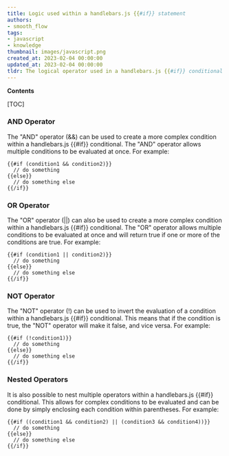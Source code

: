 ```yaml
---
title: Logic used within a handlebars.js {{#if}} statement
authors:
- smooth_flow
tags:
- javascript
- knowledge
thumbnail: images/javascript.png
created_at: 2023-02-04 00:00:00
updated_at: 2023-02-04 00:00:00
tldr: The logical operator used in a handlebars.js {{#if}} conditional is the JavaScript `&&` operator.
---
```


**Contents**

[TOC]

### AND Operator
The "AND" operator (&&) can be used to create a more complex condition within a handlebars.js {{#if}} conditional. The "AND" operator allows multiple conditions to be evaluated at once. For example:

```
{{#if (condition1 && condition2)}}
  // do something
{{else}}
  // do something else
{{/if}}
```

### OR Operator
The "OR" operator (||) can also be used to create a more complex condition within a handlebars.js {{#if}} conditional. The "OR" operator allows multiple conditions to be evaluated at once and will return true if one or more of the conditions are true. For example:

```
{{#if (condition1 || condition2)}}
  // do something
{{else}}
  // do something else
{{/if}}
```

### NOT Operator
The "NOT" operator (!) can be used to invert the evaluation of a condition within a handlebars.js {{#if}} conditional. This means that if the condition is true, the "NOT" operator will make it false, and vice versa. For example:

```
{{#if (!condition1)}}
  // do something
{{else}}
  // do something else
{{/if}}
```

### Nested Operators
It is also possible to nest multiple operators within a handlebars.js {{#if}} conditional. This allows for complex conditions to be evaluated and can be done by simply enclosing each condition within parentheses. For example:

```
{{#if ((condition1 && condition2) || (condition3 && condition4))}}
  // do something
{{else}}
  // do something else
{{/if}}
```
